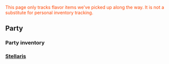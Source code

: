 <font style="color:orangered">This page only tracks flavor items we've picked up along the way. It is not a substitute for personal inventory tracking.</font> 
## Party

### Party inventory
### [Stellaris](Stellaris)

